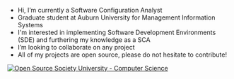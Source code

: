 - Hi, I’m currently a Software Configuration Analyst
- Graduate student at Auburn University for Management Information Systems
- I'm interested in implementing Software Development Environments (SDE) and furthering my knowledge as a SCA
- I’m looking to collaborate on any project
- All of my projects are open source, please do not hesitate to contribute!

[![Open Source Society University - Computer Science](https://img.shields.io/badge/OSSU-computer--science-blue.svg)](https://github.com/ossu/computer-science)

<!---
bollins7/bollins7 is a ✨ special ✨ repository because its `README.md` (this file) appears on your GitHub profile.
You can click the Preview link to take a look at your changes.
--->
